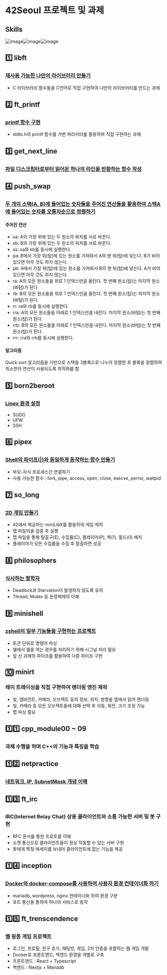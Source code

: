 # 42Seoul 프로젝트 및 과제

## Skills

   ![image](https://github.com/user-attachments/assets/28ab36d3-f342-43af-9b46-9a8a2e7d897e)![image](https://github.com/user-attachments/assets/ad435700-5e5b-4d14-a7ba-5acca0e96782)![image](https://github.com/user-attachments/assets/9c502222-54d3-480a-8865-7984a5c5880a)


## 1️⃣ libft 
### [재사용 가능한 나만의 라이브러리 만들기](https://www.notion.so/Libft-1f36b5ebe74e4f608673d72efaba1743)
* C 라이브러리 함수들을 C언어로 직접 구현하여 나만의 라이브러리를 만드는 과제


## 2️⃣ ft_printf
### [printf 함수 구현](https://hypnotic-ocelot-c39.notion.site/ft_printf-6d51c7e8e1f84a2a8f42cf1bf02bff74?pvs=4)
* stdio.h의 printf 함수를 가변 파라미터를 활용하여 직접 구현하는 과제


## 3️⃣ get_next_line
### [파일 디스크립터로부터 읽어온 하나의 라인을 반환하는 함수 작성]([https://www.notion.so/Get_next_line-ce130298938e43c9935ff8ea32fb5653](https://hypnotic-ocelot-c39.notion.site/Get_next_line-ce130298938e43c9935ff8ea32fb5653?pvs=4))


## 4️⃣ push_swap
### [두 개의 스택(A, B)에 들어있는 숫자들을 주어진 연산들을 활용하여 스택A에 들어있는 숫자를 오름차순으로 정렬하기]([https://www.notion.so/Push_swap-0682826102ec42be9365a963f585810c](https://hypnotic-ocelot-c39.notion.site/Push_swap-0682826102ec42be9365a963f585810c?pvs=4))
#### 주어진 연산
* sa: A의 가장 위에 있는 두 원소의 위치를 서로 바꾼다.
* sb: B의 가장 위에 있는 두 원소의 위치를 서로 바꾼다.
* ss: sa와 sb를 동시에 실행한다.
* pa: B에서 가장 위(탑)에 있는 원소를 가져와서 A의 맨 위(탑)에 넣는다. B가 비어 있으면 아무 것도 하지 않는다.
* pb: A에서 가장 위(탑)에 있는 원소를 가져와서 B의 맨 위(탑)에 넣는다. A가 비어 있으면 아무 것도 하지 않는다.
* ra: A의 모든 원소들을 위로 1 인덱스만큼 올린다. 첫 번째 원소(탑)는 마지막 원소(바텀)가 된다.
* rb: B의 모든 원소들을 위로 1 인덱스만큼 올린다. 첫 번째 원소(탑)는 마지막 원소(바텀)가 된다.
* rr: ra와 rb를 동시에 실행한다.
* rra: A의 모든 원소들을 아래로 1 인덱스만큼 내린다. 마지막 원소(바텀)는 첫 번째 원소(탑)가 된다.
* rrb: B의 모든 원소들을 아래로 1 인덱스만큼 내린다. 마지막 원소(바텀)는 첫 번째 원소(탑)가 된다.
* rrr: rra와 rrb를 동시에 실행한다.
#### 알고리즘
Quick sort 알고리즘을 기반으로 스택을 3블록으로 나누어 정렬한 후 블록을 정렬하여 최소한의 연산이 사용되도록 최적화를 함

## 5️⃣ born2beroot
### [Linex 환경 설정](https://www.notion.so/Born2beroot-6fd77f8eadfe4692ba421d60c0ff1a2f)
* SUDO
* UFW
* SSH

## 6️⃣ pipex
### [Shell의 파이프(|)와 동일하게 동작하는 함수 만들기](https://www.notion.so/PIPEX-28f17bb7bb33449ba5e9d386a77f759d)
* 부모-자식 프로세스간 연결하기
* 사용 가능한 함수 : fork, pipe, access, open, close, execve, perror, waitpid

## 7️⃣ so_long
### [2D 게임 만들기](https://www.notion.so/So_long-000e6f72c4d04313be71b5841c41ed7b)
* 42에서 제공하는 miniLibX를 활용하여 게임 제작
* 맵 파일의을 검증 후 실행
* 맵 파일을 통해 탈출구(E), 수집품(C), 플레이어(P), 벽(1), 필드(0) 배치
* 플레이어가 모든 수집품을 수집 후 탈출하면 성공

## 8️⃣ philosophers
### [식사하는 철학자](https://www.notion.so/Philosophers-701e45321d1340168a92bd52dd9ae78e)
* Deadlock과 Starvation이 발생하지 않도록 유의
* Thread, Mutex 등 운영체제의 이해

## 9️⃣ minishell
### [zshell의 일부 기능들을 구현하는 프로젝트](https://www.notion.so/Minishell-c9ec484d4a044897aad15c3585f91181)
* 토큰 단위로 명령어 파싱
* 쉘에서 쉘을 여는 경우를 처리하기 위해 시그널 처리 필요
* 앞 선 과제의 파이프를 활용하여 다중 파이프 구현

## 🔟 minirt
### 레이 트레이싱을 직접 구현하여 렌더링 엔진 제작
* 빛, 앰비언트, 카메라, 오브젝트 등의 정보, 위치, 방향을 맵에서 읽어 렌더링
* 빛, 카메라 등 모든 오브젝트들에 대해 선택 후 이동, 회전, 크기 조정 가능
* 맵 파싱 필요

## 1️⃣1️⃣ cpp_module00 ~ 09
### 과제 수행을 하며 C++의 기능과 특징을 학습

## 1️⃣2️⃣ netpractice
### [네트워크, IP, SubnetMask 개념 이해](https://www.notion.so/NetPractice-7576319ae4a4488893cca33cea0e7c4d)

## 1️⃣3️⃣ ft_irc
### IRC(Internet Relay Chat) 상용 클라이언트와 소통 가능한 서버 및 봇 구현
* RFC 문서를 통한 프로토콜 이해
* 소켓 통신으로 클라이언트들이 정상 작동할 수 있는 서버 구현
* 봇에게 특정 메세지를 보내어 클라이언트에 없는 기능을 제공

## 1️⃣4️⃣ inception
### [Docker와 docker-compose를 사용하여 사용자 환경 컨테이너화 하기](https://www.notion.so/inception-3c774b46056a4d2c82bdfdabd02476e0)
* mariadb, wordpress, nginx 컨테이너화 하여 환경 구분
* 포트 통신을 통하여 하나의 서비스로 동작

## 1️⃣5️⃣ ft_trenscendence
### 웹 핑퐁 게임 프로젝트
* 로그인, 프로필, 친구 추가, 채팅방, 게임, 2차 인증을 포함하는 웹 게임 개발
* Docker로 프론트엔드, 백엔드 환경을 개별로 구축
* 프론트엔드 : React + Typescript
* 백엔드 : Nestjs + Mariadb

